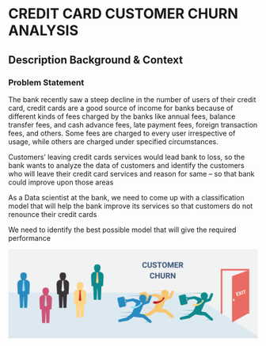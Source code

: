 # CREDIT CARD CUSTOMER CHURN ANALYSIS

## Description Background & Context
### Problem Statement
The bank recently saw a steep decline in the number of users of their credit card, credit cards are a good source of income for banks because of different kinds of fees charged by the banks like annual fees, balance transfer fees, and cash advance fees, late payment fees, foreign transaction fees, and others. Some fees are charged to every user irrespective of usage, while others are charged under specified circumstances.

Customers’ leaving credit cards services would lead bank to loss, so the bank wants to analyze the data of customers and identify the customers who will leave their credit card services and reason for same – so that bank could improve upon those areas

As a Data scientist at the bank, we need to come up with a classification model that will help the bank improve its services so that customers do not renounce their credit cards

We need to identify the best possible model that will give the required performance

![codespace](./image.png)
